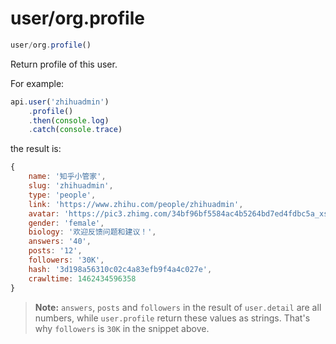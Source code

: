 # user/org.profile

```javascript
user/org.profile()
```

Return profile of this user.

For example:

```javascript
api.user('zhihuadmin')
    .profile()
    .then(console.log)
    .catch(console.trace)
```

the result is:

```javascript
{
    name: '知乎小管家',
    slug: 'zhihuadmin',
    type: 'people',
    link: 'https://www.zhihu.com/people/zhihuadmin',
    avatar: 'https://pic3.zhimg.com/34bf96bf5584ac4b5264bd7ed4fdbc5a_xs.jpg',
    gender: 'female',
    biology: '欢迎反馈问题和建议！',
    answers: '40',
    posts: '12',
    followers: '30K',
    hash: '3d198a56310c02c4a83efb9f4a4c027e',
    crawltime: 1462434596358
}
```

> **Note:** `answers`, `posts` and `followers` in the result of `user.detail` are all numbers, while `user.profile` return these values as strings. That's why `followers` is `30K` in the snippet above.
